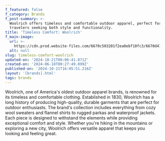 ```yaml
---
f_featured: false
f_category: Brands
f_post-summary: >-
  Woolrich offers timeless and comfortable outdoor apparel, perfect for
  travelers seeking both style and functionality.
title: 'Timeless Comfort: Woolrich'
f_main-image:
  url: >-
    https://cdn.prod.website-files.com/6670c503201f2ea0ebf10fc3/6670d47f9655d01e5aef86b8_err.jpeg
  alt: null
slug: timeless-comfort-woolrich
updated-on: '2024-10-21T00:06:41.871Z'
created-on: '2024-06-18T00:27:49.899Z'
published-on: '2024-10-21T16:05:51.216Z'
layout: '[brands].html'
tags: brands
---
```


Woolrich, one of America's oldest outdoor apparel brands, is renowned for its timeless and comfortable clothing. Established in 1830, Woolrich has a long history of producing high-quality, durable garments that are perfect for outdoor enthusiasts. The brand's collection includes everything from cozy wool sweaters and flannel shirts to rugged parkas and waterproof jackets. Each piece is designed to withstand the elements while providing exceptional comfort and style. Whether you're hiking in the mountains or exploring a new city, Woolrich offers versatile apparel that keeps you looking and feeling great.
